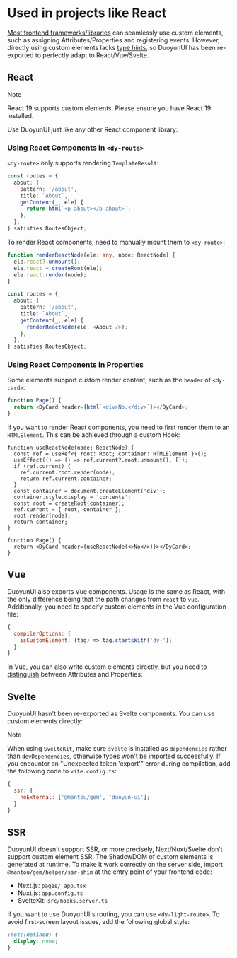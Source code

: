 # Used in projects like React

[Most frontend frameworks/libraries](https://custom-elements-everywhere.com/) can seamlessly use custom elements, such as assigning Attributes/Properties and registering events.
However, directly using custom elements lacks [type hints](https://code.visualstudio.com/docs/editor/intellisense), so DuoyunUI has been re-exported to perfectly adapt to React/Vue/Svelte.

## React

> [!NOTE]
> React 19 supports custom elements. Please ensure you have React 19 installed.

Use DuoyunUI just like any other React component library:

<gbp-raw range="import DyCard,<DyCard-</DyCard>" src="https://raw.githubusercontent.com/mantou132/nextjs-learn/main/pages/ce-test.tsx"></gbp-raw>

### Using React Components in `<dy-route>`

`<dy-route>` only supports rendering `TemplateResult`:

```ts
const routes = {
  about: {
    pattern: '/about',
    title: `About`,
    getContent(_, ele) {
      return html`<p-about></p-about>`;
    },
  },
} satisfies RoutesObject;
```

To render React components, need to manually mount them to `<dy-route>`:

```ts
function renderReactNode(ele: any, node: ReactNode) {
  ele.react?.unmount();
  ele.react = createRoot(ele);
  ele.react.render(node);
}

const routes = {
  about: {
    pattern: '/about',
    title: `About`,
    getContent(_, ele) {
      renderReactNode(ele, <About />);
    },
  },
} satisfies RoutesObject;
```

### Using React Components in Properties

Some elements support custom render content, such as the `header` of `<dy-card>`:

```ts
function Page() {
  return <DyCard header={html`<div>No.</div>`}></DyCard>;
}
```

If you want to render React components, you need to first render them to an `HTMLElement`. This can be achieved through a custom Hook:

```tsx
function useReactNode(node: ReactNode) {
  const ref = useRef<{ root: Root; container: HTMLElement }>();
  useEffect(() => () => ref.current?.root.unmount(), []);
  if (ref.current) {
    ref.current.root.render(node);
    return ref.current.container;
  }
  const container = document.createElement('div');
  container.style.display = 'contents';
  const root = createRoot(container);
  ref.current = { root, container };
  root.render(node);
  return container;
}

function Page() {
  return <DyCard header={useReactNode(<>No</>)}></DyCard>;
}
```

## Vue

DuoyunUI also exports Vue components. Usage is the same as React, with the only difference being that the path changes from `react` to `vue`.
Additionally, you need to specify custom elements in the Vue configuration file:

```js
{
  compilerOptions: {
    isCustomElement: (tag) => tag.startsWith('dy-');
  }
}
```

In Vue, you can also write custom elements directly, but you need to [distinguish](../02-elements/card.md) between Attributes and Properties:

<gbp-raw codelang="html" range="34-45" src="https://raw.githubusercontent.com/mantou132/nuxtjs-learn/main/pages/test.vue"></gbp-raw>

## Svelte

DuoyunUI hasn't been re-exported as Svelte components. You can use custom elements directly:

<gbp-raw codelang="html" range="2-9,44-55" src="https://raw.githubusercontent.com/mantou132/sveltekit-learn/main/src/routes/ce-test/+page.svelte"></gbp-raw>

> [!NOTE]
> When using `SvelteKit`, make sure `svelte` is installed as `dependencies` rather than `devDependencies`, otherwise types won't be imported successfully.
> If you encounter an "Unexpected token 'export'" error during compilation, add the following code to `vite.config.ts`:
>
> ```js
> {
>   ssr: {
>     noExternal: ['@mantou/gem', 'duoyun-ui'];
>   }
> }
> ```

## SSR

DuoyunUI doesn't support SSR, or more precisely, Next/Nuxt/Svelte don't support custom element SSR. The ShadowDOM of custom elements is generated at runtime.
To make it work correctly on the server side, import `@mantou/gem/helper/ssr-shim` at the entry point of your frontend code:

- Next.js: `pages/_app.tsx`
- Nuxt.js: `app.config.ts`
- SvelteKit: `src/hooks.server.ts`

If you want to use DuoyunUI's routing, you can use `<dy-light-route>`. To avoid first-screen layout issues, add the following global style:

```css
:not(:defined) {
  display: none;
}
```
